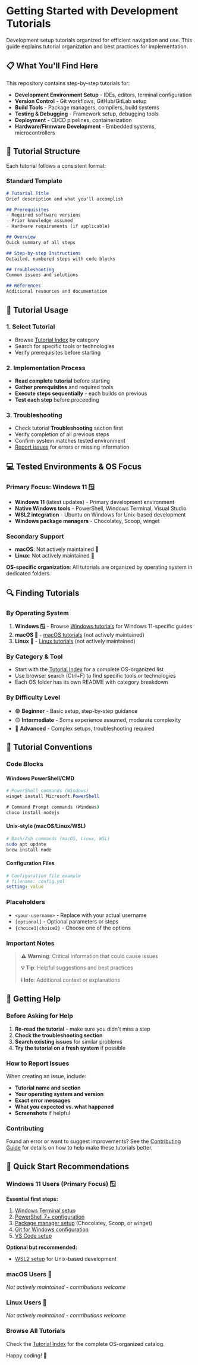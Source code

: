 # Getting Started with Development Tutorials

Development setup tutorials organized for efficient navigation and use. This guide explains tutorial organization and best practices for implementation.

## 📋 What You'll Find Here

This repository contains step-by-step tutorials for:
- **Development Environment Setup** - IDEs, editors, terminal configuration
- **Version Control** - Git workflows, GitHub/GitLab setup
- **Build Tools** - Package managers, compilers, build systems
- **Testing & Debugging** - Framework setup, debugging tools
- **Deployment** - CI/CD pipelines, containerization
- **Hardware/Firmware Development** - Embedded systems, microcontrollers

## 🎯 Tutorial Structure

Each tutorial follows a consistent format:

### Standard Template
```markdown
# Tutorial Title
Brief description and what you'll accomplish

## Prerequisites
- Required software versions
- Prior knowledge assumed
- Hardware requirements (if applicable)

## Overview
Quick summary of all steps

## Step-by-step Instructions
Detailed, numbered steps with code blocks

## Troubleshooting
Common issues and solutions

## References
Additional resources and documentation
```

## 🚀 Tutorial Usage

### 1. Select Tutorial
- Browse [Tutorial Index](./tutorial-index.md) by category
- Search for specific tools or technologies
- Verify prerequisites before starting

### 2. Implementation Process
- **Read complete tutorial** before starting
- **Gather prerequisites** and required tools
- **Execute steps sequentially** - each builds on previous
- **Test each step** before proceeding

### 3. Troubleshooting
- Check tutorial **Troubleshooting** section first
- Verify completion of all previous steps
- Confirm system matches tested environment
- [Report issues](../../issues) for errors or missing information

## 💻 Tested Environments & OS Focus

### Primary Focus: Windows 11 🪟
- **Windows 11** (latest updates) - Primary development environment
- **Native Windows tools** - PowerShell, Windows Terminal, Visual Studio
- **WSL2 integration** - Ubuntu on Windows for Unix-based development
- **Windows package managers** - Chocolatey, Scoop, winget

### Secondary Support
- **macOS**: Not actively maintained 🍎  
- **Linux**: Not actively maintained 🐧

**OS-specific organization**: All tutorials are organized by operating system in dedicated folders.

## 🔍 Finding Tutorials

### By Operating System
1. **Windows 🪟** - Browse [Windows tutorials](./windows/) for Windows 11-specific guides
2. **macOS 🍎** - [macOS tutorials](./macos/) (not actively maintained)
3. **Linux 🐧** - [Linux tutorials](./linux/) (not actively maintained)

### By Category & Tool
- Start with the [Tutorial Index](./tutorial-index.md) for a complete OS-organized list
- Use browser search (Ctrl+F) to find specific tools or technologies
- Each OS folder has its own README with category breakdown

### By Difficulty Level
- 🟢 **Beginner** - Basic setup, step-by-step guidance
- 🟡 **Intermediate** - Some experience assumed, moderate complexity  
- 🔴 **Advanced** - Complex setups, troubleshooting required

## 📝 Tutorial Conventions

### Code Blocks

#### Windows PowerShell/CMD
```powershell
# PowerShell commands (Windows)
winget install Microsoft.PowerShell
```

```cmd
# Command Prompt commands (Windows)
choco install nodejs
```

#### Unix-style (macOS/Linux/WSL)
```bash
# Bash/Zsh commands (macOS, Linux, WSL)
sudo apt update
brew install node
```

#### Configuration Files
```yaml
# Configuration file example
# filename: config.yml
setting: value
```

### Placeholders
- `<your-username>` - Replace with your actual username
- `[optional]` - Optional parameters or steps
- `{choice1|choice2}` - Choose one of the options

### Important Notes
> **⚠️ Warning**: Critical information that could cause issues
> 
> **💡 Tip**: Helpful suggestions and best practices
>
> **ℹ️ Info**: Additional context or explanations

## 🤝 Getting Help

### Before Asking for Help
1. **Re-read the tutorial** - make sure you didn't miss a step
2. **Check the troubleshooting section**
3. **Search existing issues** for similar problems
4. **Try the tutorial on a fresh system** if possible

### How to Report Issues
When creating an issue, include:
- **Tutorial name and section**
- **Your operating system and version**
- **Exact error messages**
- **What you expected vs. what happened**
- **Screenshots** if helpful

### Contributing
Found an error or want to suggest improvements? See the [Contributing Guide](../CONTRIBUTING.md) for details on how to help make these tutorials better.

## 🚀 Quick Start Recommendations

### Windows 11 Users (Primary Focus) 🪟
**Essential first steps:**
1. [Windows Terminal setup](./windows/development-environment/windows-terminal-setup.md)
2. [PowerShell 7+ configuration](./windows/development-environment/powershell-setup.md) 
3. [Package manager setup](./windows/package-managers/) (Chocolatey, Scoop, or winget)
4. [Git for Windows configuration](./windows/version-control/git-setup.md)
5. [VS Code setup](./windows/development-environment/vscode-windows-setup.md)

**Optional but recommended:**
- [WSL2 setup](./windows/development-environment/wsl2-setup.md) for Unix-based development

### macOS Users 🍎
*Not actively maintained - contributions welcome*

### Linux Users 🐧  
*Not actively maintained - contributions welcome*

### Browse All Tutorials
Check the [Tutorial Index](./tutorial-index.md) for the complete OS-organized catalog.

Happy coding! 🎉